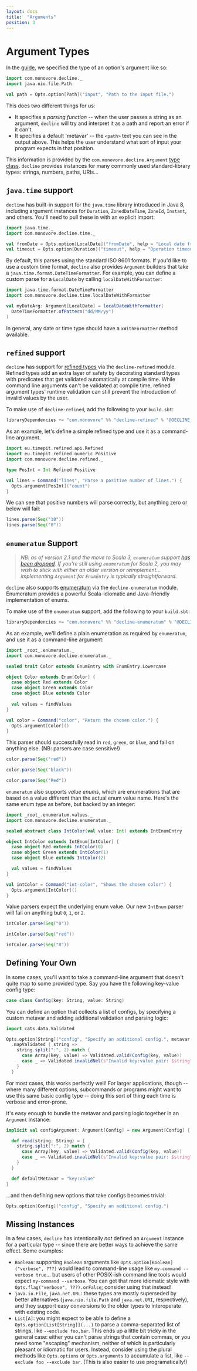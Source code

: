 ```yaml
---
layout: docs
title:  "Arguments"
position: 3
---
```


# Argument Types

In the [guide](/usage.html), we specified the type of an option's argument like so:

```scala mdoc:to-string
import com.monovore.decline._
import java.nio.file.Path

val path = Opts.option[Path]("input", "Path to the input file.")
```

This does two different things for us:

- It specifies a _parsing function_ -- when the user passes a string as an argument, `decline` will try and
  interpret it as a path and report an error if it can't.
- It specifies a default 'metavar' -- the `<path>` text you can see in the output above. This helps the user
  understand what sort of input your program expects in that position.
  
This information is provided by the `com.monovore.decline.Argument` [type class](https://typelevel.org/cats/typeclasses.html).
`decline` provides instances for many commonly used standard-library types: strings, numbers, paths, URIs...

## `java.time` support

`decline` has built-in support for the `java.time` library introduced in Java 8,
including argument instances for `Duration`, `ZonedDateTime`, `ZoneId`, `Instant`, and others.
You'll need to pull these in with an explicit import:

```scala mdoc:to-string
import java.time._
import com.monovore.decline.time._

val fromDate = Opts.option[LocalDate]("fromDate", help = "Local date from where start looking at data")
val timeout = Opts.option[Duration]("timeout", help = "Operation timeout")
```

By default, this parses using the standard ISO 8601 formats.
If you'd like to use a custom time format,
`decline` also provides `Argument` builders that take a `java.time.format.DateTimeFormatter`.
For example, you can define a custom parse for a `LocalDate` by calling `localDateWithFormatter`:

```scala mdoc:to-string
import java.time.format.DateTimeFormatter
import com.monovore.decline.time.localDateWithFormatter

val myDateArg: Argument[LocalDate] = localDateWithFormatter(
  DateTimeFormatter.ofPattern("dd/MM/yy")
)
```

In general, any date or time type should have a `xWithFormatter` method available.

## `refined` support

`decline` has support for [refined types](https://github.com/fthomas/refined) via the `decline-refined` module.
Refined types add an extra layer of safety by decorating standard types with predicates that get validated
automatically at compile time.
While command line arguments can't be validated at compile time,
refined argument types' runtime validation can still prevent
the introduction of invalid values by the user.

To make use of `decline-refined`, add the following to your `build.sbt`:

```scala
libraryDependencies += "com.monovore" %% "decline-refined" % "@DECLINE_VERSION@"
```

As an example, let's define a simple refined type and use it as a command-line argument.

```scala mdoc:to-string
import eu.timepit.refined.api.Refined
import eu.timepit.refined.numeric.Positive
import com.monovore.decline.refined._

type PosInt = Int Refined Positive

val lines = Command("lines", "Parse a positive number of lines.") {
  Opts.argument[PosInt]("count")
}
```

We can see that positive numbers will parse correctly, but anything zero or below will fail:

```scala mdoc:to-string
lines.parse(Seq("10"))
lines.parse(Seq("0"))
```

## `enumeratum` Support

> *NB: as of version 2.1 and the move to Scala 3,
> `enumeratum` support [has been dropped](https://github.com/bkirwi/decline/issues/260).
> If you're still using `enumeratum` for Scala 2,
> you may wish to stick with either an older version or reimplement...
> implementing `Argument` for `EnumEntry` is typically straightforward.*

`decline` also supports [enumeratum](https://github.com/lloydmeta/enumeratum) via the `decline-enumeratum` module.
Enumeratum provides a powerful Scala-idiomatic and Java-friendly implementation of enums.

To make use of the `enumeratum` support, add the following to your `build.sbt`:

```scala
libraryDependencies += "com.monovore" %% "decline-enumeratum" % "@DECLINE_VERSION@"
```

As an example,
we'll define a plain enumeration as required by `enumeratum`,
and use it as a command-line argument:

```scala
import _root_.enumeratum._
import com.monovore.decline.enumeratum._

sealed trait Color extends EnumEntry with EnumEntry.Lowercase

object Color extends Enum[Color] {
  case object Red extends Color
  case object Green extends Color
  case object Blue extends Color
    
  val values = findValues
}

val color = Command("color", "Return the chosen color.") {
  Opts.argument[Color]()
}
```

This parser should successfully read in `red`, `green`, or `blue`, and fail on anything else.
(NB: parsers are case sensitive!)

```scala
color.parse(Seq("red"))

color.parse(Seq("black"))

color.parse(Seq("Red"))
```

`enumeratum` also supports _value enums_, which are enumerations that are based on a value different than the actual
enum value name. Here's the same enum type as before, but backed by an integer:

```scala
import _root_.enumeratum.values._
import com.monovore.decline.enumeratum._

sealed abstract class IntColor(val value: Int) extends IntEnumEntry

object IntColor extends IntEnum[IntColor] {
  case object Red extends IntColor(0)
  case object Green extends IntColor(1)
  case object Blue extends IntColor(2)

  val values = findValues
}

val intColor = Command("int-color", "Shows the chosen color") {
  Opts.argument[IntColor]()
}
```

Value parsers expect the underlying enum value.
Our new `IntEnum` parser will fail on anything but `0`, `1`, or `2`.

```scala
intColor.parse(Seq("0"))

intColor.parse(Seq("red"))

intColor.parse(Seq("8"))
```

## Defining Your Own

In some cases, you'll want to take a command-line argument that doesn't quite map to some provided type.
Say you have the following key-value config type:

```scala mdoc:to-string
case class Config(key: String, value: String)
```

You can define an option that collects a list of configs, by specifying a
custom metavar and adding additional validation and parsing logic:

```scala mdoc:to-string
import cats.data.Validated

Opts.option[String]("config", "Specify an additional config.", metavar = "key:value")
  .mapValidated { string =>
    string.split(":", 2) match {
      case Array(key, value) => Validated.valid(Config(key, value))
      case _ => Validated.invalidNel(s"Invalid key:value pair: $string")
    }
  }
```

For most cases, this works perfectly well! For larger applications, though --
where many different options, subcommands or programs might want to use this
same basic config type -- doing this sort of thing each time is verbose and
error-prone.

It's easy enough to bundle the metavar and parsing logic together in an `Argument` instance:

```scala mdoc:to-string
implicit val configArgument: Argument[Config] = new Argument[Config] {

  def read(string: String) = {
    string.split(":", 2) match {
      case Array(key, value) => Validated.valid(Config(key, value))
      case _ => Validated.invalidNel(s"Invalid key:value pair: $string")
    }
  }

  def defaultMetavar = "key:value"
}
```

...and then defining new options that take configs becomes trivial:

```scala mdoc:to-string
Opts.option[Config]("config", "Specify an additional config.")
```

## Missing Instances

In a few cases, `decline` has intentionally _not_ defined an `Argument` instance for a particular type -- since there
are better ways to achieve the same effect. Some examples:

- `Boolean`: supporting `Boolean` arguments like `Opts.option[Boolean]("verbose", ???)` would lead to command-line usage like 
  `my-command --verbose true`... but users of other POSIX-ish command line tools would expect `my-command --verbose`.
  You can get that more idiomatic style with `Opts.flag("verbose", ???).orFalse`; consider using that instead!
- `java.io.File`, `java.net.URL`: these types are mostly superseded by better alternatives (`java.nio.file.Path` and
  `java.net.URI`, respectively), and they support easy conversions to the older types to interoperate with existing code.
- `List[A]`: you might expect to be able to define a `Opts.option[List[String]](...)` to parse a comma-separated list of
  strings, like `--exclude foo,bar`. This ends up a little bit tricky in the general case: either you can't parse strings
  that contain commas, or you need some "escaping" mechanism, neither of which is particularly pleasant or idiomatic for
  users. Instead, consider using the plural methods like `Opts.options` or `Opts.arguments` to accumulate a list,
  like `--exclude foo --exclude bar`. (This is also easier to use programatically!)
